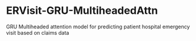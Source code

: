 # ERVisit-GRU-MultiheadedAttn
GRU Multiheaded attention model for predicting patient hospital emergency visit based on claims data

